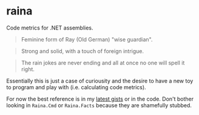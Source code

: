 # raina
Code metrics for .NET assemblies.

> Feminine form of Ray (Old German) "wise guardian".

> Strong and solid, with a touch of foreign intrigue.

>  The rain jokes are never ending and all at once no one will spell it right.

Essentially this is just a case of curiousity and the desire to have a new toy to program and play with (i.e. calculating code metrics).

For now the best reference is in my [latest gists](https://gist.github.com/basp) or in the code. Don't bother looking in `Raina.Cmd` or `Raina.Facts` because they are shamefully stubbed.
